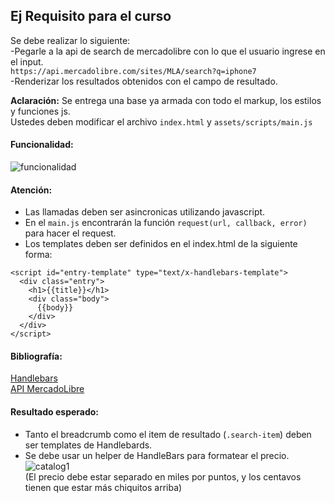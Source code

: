 ## Ej Requisito para el curso
Se debe realizar lo siguiente:  
-Pegarle a la api de search de mercadolibre con lo que el usuario ingrese en el input.  
`https://api.mercadolibre.com/sites/MLA/search?q=iphone7`  
-Renderizar los resultados obtenidos con el campo de resultado.  

**Aclaración:** Se entrega una base ya armada con todo el markup, los estilos y funciones js.  
Ustedes deben modificar el archivo `index.html` y `assets/scripts/main.js`   

#### Funcionalidad: 
![funcionalidad](http://g.recordit.co/643HOyHklQ.gif)

#### Atención: 
- Las llamadas deben ser asincronicas utilizando javascript. 
- En el `main.js` encontrarán la función `request(url, callback, error)` para hacer el request.  
- Los templates deben ser definidos en el index.html de la siguiente forma:  
```
<script id="entry-template" type="text/x-handlebars-template">
  <div class="entry">
    <h1>{{title}}</h1>
    <div class="body">
      {{body}}
    </div>
  </div>
</script>
```

#### Bibliografía:
[Handlebars](http://handlebarsjs.com)  
[API MercadoLibre](http://developers.mercadolibre.com/es/items-y-busquedas/)  

#### Resultado esperado:
- Tanto el breadcrumb como el item de resultado (`.search-item`) deben ser templates de Handlebards.  
- Se debe usar un helper de HandleBars para formatear el precio.  
![catalog1](https://image.prntscr.com/image/rlMakPCrQzqOJCN1O-s6pA.png)  
(El precio debe estar separado en miles por puntos, y los centavos tienen que estar más chiquitos arriba)  
